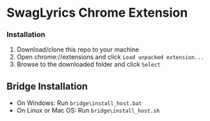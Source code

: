 SwagLyrics Chrome Extension
============================

### Installation

1. Download/clone this repo to your machine
2. Open chrome://extensions and click `Load unpacked extension...`
3. Browse to the downloaded folder and click `Select`

## Bridge Installation

* On Windows: Run `bridge\install_host.bat`
* On Linux or Mac OS: Run `bridge\install_host.sh`
